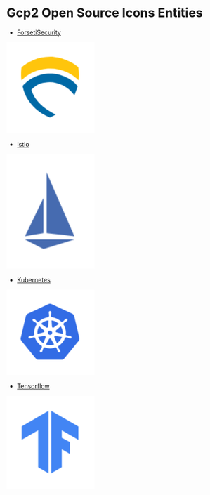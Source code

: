 # Gcp2 Open Source Icons Entities


- [ForsetiSecurity](./forseti-security.md)  
<img src="./forseti-security.png" width="200"/>

- [Istio](./istio.md)  
<img src="./istio.png" width="200"/>

- [Kubernetes](./kubernetes.md)  
<img src="./kubernetes.png" width="200"/>

- [Tensorflow](./tensorflow.md)  
<img src="./tensorflow.png" width="200"/>
